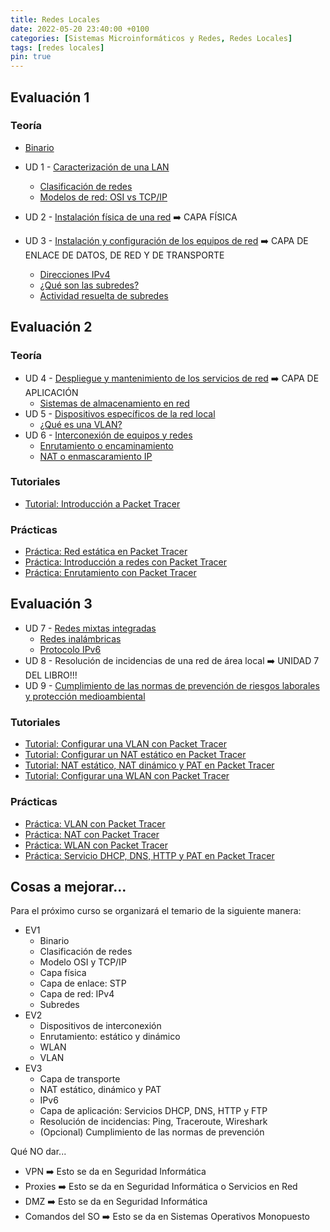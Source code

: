 ```yaml
---
title: Redes Locales
date: 2022-05-20 23:40:00 +0100
categories: [Sistemas Microinformáticos y Redes, Redes Locales]
tags: [redes locales]
pin: true
---
```


<style>
  .post h1, .post-content h2, .post-content h3, .post-content h4, a{
    color: var(--redes-locales-color);
  }
</style>

## Evaluación 1

### Teoría

- [Binario](/posts/binario/)

- UD 1 - [Caracterización de una LAN](/posts/caracterizacion-de-una-lan/)
  - [Clasificación de redes](/posts/clasificacion-de-redes/)
  - [Modelos de red: OSI vs TCP/IP](/posts/modelos-red-osi-vs-tcp-ip/)
- UD 2 - [Instalación física de una red](/posts/instalacion-fisica-de-una-red/) ➡️ CAPA FÍSICA
- UD 3 - [Instalación y configuración de los equipos de red](/posts/instalacion-y-configuracion-de-los-equipos-de-red/) ➡️ CAPA DE ENLACE DE DATOS, DE RED Y DE TRANSPORTE
    - [Direcciones IPv4](/posts/direcciones-ipv4/)
    - [¿Qué son las subredes?](/posts/subredes/)
    - [Actividad resuelta de subredes](/posts/actividad-resuelta-subredes/)

## Evaluación 2

### Teoría

- UD 4 - [Despliegue y mantenimiento de los servicios de red](/posts/despliegue-mantenimiento-de-los-servicios-de-red/) ➡️ CAPA DE APLICACIÓN
    - [Sistemas de almacenamiento en red](/posts/teoria-sistemas-de-almacenamiento-en-red/)
- UD 5 - [Dispositivos específicos de la red local](/posts/dispositivos-especificos-de-la-red-local/)
    - [¿Qué es una VLAN?](/posts/vlan/)
- UD 6 - [Interconexión de equipos y redes](/posts/interconexion-de-equipos-y-redes/)
    - [Enrutamiento o encaminamiento](/posts/enrutamiento/)
    - [NAT o enmascaramiento IP](/posts/nat/)

### Tutoriales

- [Tutorial: Introducción a Packet Tracer](/posts/tutorial-introduccion-a-packet-tracer/)

### Prácticas

- [Práctica: Red estática en Packet Tracer](/posts/practica-packet-tracer-red-estatica/)
- [Práctica: Introducción a redes con Packet Tracer](/posts/practica-introduccion-packet-tracer/)
- [Práctica: Enrutamiento con Packet Tracer](/posts/practica-enrutamiento-con-packet-tracer)

## Evaluación 3

- UD 7 - [Redes mixtas integradas](/posts/redes-mixtas-integradas/)
    - [Redes inalámbricas](/posts/redes-inalambricas/)
    - [Protocolo IPv6](/posts/protocolo-ipv6/)
- UD 8 - Resolución de incidencias de una red de área local ➡️ UNIDAD 7 DEL LIBRO!!!
- UD 9 - [Cumplimiento de las normas de prevención de riesgos laborales y protección medioambiental](/posts/prevencion-de-riesgos-laborales)

### Tutoriales

- [Tutorial: Configurar una VLAN con Packet Tracer](/posts/tutorial-vlan-packet-tracer)
- [Tutorial: Configurar un NAT estático en Packet Tracer](/posts/tutorial-nat-estatico-packet-tracer/)
- [Tutorial: NAT estático, NAT dinámico y PAT en Packet Tracer](/posts/tutorial-nat-pat-packet-tracer/)
- [Tutorial: Configurar una WLAN con Packet Tracer](/posts/tutorial-wlan-packet-tracer)

### Prácticas

- [Práctica: VLAN con Packet Tracer](/posts/practica-vlan-packet-tracer)
- [Práctica: NAT con Packet Tracer](/posts/practica-nat-packet-tracer)
- [Práctica: WLAN con Packet Tracer](/posts/practica-wlan-packet-tracer)
- [Práctica: Servicio DHCP, DNS, HTTP y PAT en Packet Tracer](/posts/practica-servicio-dhcp-dns-http-pat-packet-tracer/)

## Cosas a mejorar...

Para el próximo curso se organizará el temario de la siguiente manera:

- EV1 
  - Binario
  - Clasificación de redes
  - Modelo OSI y TCP/IP
  - Capa física
  - Capa de enlace: STP
  - Capa de red: IPv4
  - Subredes
- EV2 
  - Dispositivos de interconexión
  - Enrutamiento: estático y dinámico
  - WLAN
  - VLAN
- EV3 
  - Capa de transporte
  - NAT estático, dinámico y PAT
  - IPv6
  - Capa de aplicación: Servicios DHCP, DNS, HTTP y FTP
  - Resolución de incidencias: Ping, Traceroute, Wireshark
  - (Opcional) Cumplimiento de las normas de prevención

Qué NO dar...

- VPN ➡️ Esto se da en Seguridad Informática
- Proxies ➡️ Esto se da en Seguridad Informática o Servicios en Red
- DMZ ➡️ Esto se da en Seguridad Informática
- Comandos del SO ➡️ Esto se da en Sistemas Operativos Monopuesto